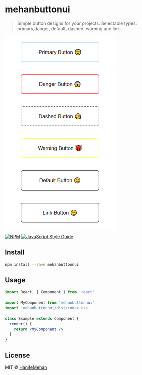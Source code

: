 # mehanbuttonui

> Simple button designs for your projects. Selectable types: primary,danger, default, dashed, warning and link.

![Preview](src/img/btn.png)

[![NPM](https://img.shields.io/npm/v/hanifbtnui.svg)](https://www.npmjs.com/package/hanifbtnui) [![JavaScript Style Guide](https://img.shields.io/badge/code_style-standard-brightgreen.svg)](https://standardjs.com)

## Install

```bash
npm install --save mehanbuttonnui
```

## Usage

```jsx
import React, { Component } from 'react'

import MyComponent from 'mehanbuttonnui'
import 'mehanbuttonnui/dist/index.css'

class Example extends Component {
  render() {
    return <MyComponent />
  }
}
```

## License

MIT © [HanifeMehan](https://github.com/HanifeMehan)
